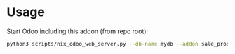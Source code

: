 # Usage

Start Odoo including this addon (from repo root):

```bash
python3 scripts/nix_odoo_web_server.py --db-name mydb --addon sale_product_variant_attribute_tax
```
